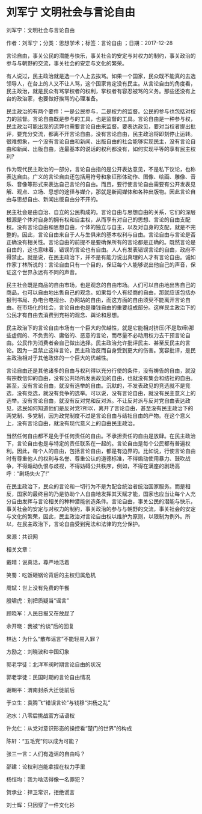 # 刘军宁  文明社会与言论自由  
  
刘军宁：文明社会与言论自由  
作者：刘军宁；分类：思想学术；标签：言论自由 ；日期：2017-12-28  
言论自由，事关公民的潜能与快乐，事关社会的安定与对权力的制约，事关政治的参与与朝野的交流，事关社会的安定与文化的繁荣。  
有人说过，民主政治就是选一个人上去挨骂。如果一个国家，民众既不能真的去选领导人，在台上的人又不让人骂，这个国家肯定没有民主。从言论自由的角度看，民主政治，就是民众有骂掌权者的权利，掌权者有容忍被骂的义务。那些还没有上台的政治家，也要做好挨骂的心理准备。  
民主政治的有两个要件：一是公民参与，二是权力的监督。公民的参与也包括对权力的监督。言论自由既是参与的工具，也是监督的工具。言论自由是一种参与权，民主政治可能出现的流弊也需要言论自由来监督。要表达政见，要对当权者提出批评，要充分交流，都离不开言论自由。没有言论自由，民主政治将即刻停止运转。很难想象，一个没有言论自由和新闻、出版自由的社会能够实现民主，没有言论自由和新闻、出版自由，连最基本的说话的权利都没有，如何实现平等的享有民主权利?  
作为现代民主政治的一部分，言论自由指的是公开表达意见，不是私下议论，也称表达自由。广义的言论自由还包括用符号和象征形体动作、图像、绘画、雕像、音乐、音像等形式来表达自己言论的自由。而且，要行使言论自由需要有公开发表见解、观点、立场、思想的途径与媒介，那就是新闻媒体和各种出版物。因此言论自由与思想自由、新闻出版自由分不开的。  
民主社会是由自治、自立的公民构成的。言论自由与思想自由的关系，它们的深层根源是个体对自身的拥有权和自主权，从而享有对自己的思想、言论的自由支配权。没有言论自由和思想自由，个体的独立与自主，以及对自身的支配，就是不完整的。因此，言论自由来自于人与生俱来的基本权利与自由。言论自由与言论是否正确没有相关性。言论自由的前提不是要确保所有的言论都是正确的。既然言论是自由的，这也意味着，错误的言论也有自由。人人有发表错误言论的自由，政府不得禁止。就是说，在民主政治下，并不是有能力说出真理的人才有言论自由。诚如作家丁林所说的：言论自由只有一个目的，保证每个人能够说出他自己的声音，保证这个世界永远有不同的声音。  
民主社会既是商品的自由市场，也是观念的自由市场。人们可以自由地出售自己的商品，也可以自由地出售自己的观念。如果每个人有经商的自由，那就应该包括办报刊书局、办电台电视台、办网站的自由，而这方面的自由须臾不能离开言论自由。在市场化的社会，言论自由也是赚钱自由的重要组成部分。这样民主政治下的公民才有自由去消费到充裕的观念、舆论和思想。  
民主政治下的言论自由市场有一个巨大的优越性，就是它能相对挤压(不是取缔)那些虚假的、不负责的、庸俗的、恶意的言论，而尽量不必动用权力去干预言论自由。公民作为消费者会自己做出选择。民主政治允许批评民主、甚至反民主的言论。因为一旦禁止这样言论，民主政治反而自身受到更大的伤害。宽容批评，是民主政治相对于其他政体的一个巨大的优越性。  
言论自由还是其他诸多的自由与权利得以充分行使的条件，没有祷告的自由，就没有宗教信仰的自由，没有公共场所发表政见的自由，也就没有集会和结社的自由。甚至，没有言论自由，就没有选举的自由。沉默的，不发表政见的竞选就不是竞选，没有竞选，就没有竞争的选举。可以说，没有言论自由，就没有民主意义上的选举。没有言论自由，就没有反对党和反对派。不让反对派与反对党自由表达政见，选民如何知道他们是反对党?所以，离开了言论自由，甚至没有民主政治下的两党制、多党制，因为政党制度不过是言论自由与结社自由的产物。在这个意义上，没有言论自由，就没有现代意义上的自由民主政治。  
当然任何自由都不是免于任何责任的自由。不承担责任的自由是放肆。在民主政治下，言论自由也是与特定的责任联系在一起的。言论自由是每个公民都有普遍权利。因此，每个人的自由，包括言论自由，都是有边界的。比如说，行使言论自由时有尊重他人的权利与名誉、尊重公认的道德标准，不得煽动使用暴力、鼓吹战争，不得煽动仇恨与歧视，不得妨碍公共秩序，例如，不得在满座的剧场高呼：“剧场失火了!”  
在民主政治下，民众的言论和一切行为不是为配合统治者统治国家服务。而是相反，国家的最终目的乃是协助个人自由地发挥其天赋才能，国家也应当让每个人充分自由发挥与言论相关的种种潜能创造条件。言论自由，事关公民的潜能与快乐，事关社会的安定与对权力的制约，事关政治的参与与朝野的交流，事关社会的安定与文化的繁荣，因此，民主政治对言论自由权以维护为原则，以限制为例外。所以，在民主政治下，言论自由受到宪法和法律的充分保护。  
来源：共识网  
  
相关文章：  
戴晴：说真话，尊严地活着  
笑蜀：吃饭砸锅论背后的主权归属危机  
周斌：世上没有免费的午餐  
殷啸虎：别把质疑当“谣言”  
顾晓军：人民日报又在放屁了  
佘开晓：我被“约谈”后的回复  
林达：为什么“散布谣言”不能轻易入罪？  
方励之：刘晓波和中国幻象  
郭老学徒：北洋军阀时期言论自由的状况  
郭老学徒：民国时期的言论自由情况  
谢朝平：渭南封杀大迁徙前后  
于立生：袁腾飞“错误言论”与钱穆“洪杨之乱”  
池水：八零后挑战官方话语权  
许允仁：从党对意识形态的操控看“楚门的世界”的构成  
陈轩：“五毛党”何以成为可能？  
张三一言：人们有造谣的自由吗？  
邵建：论权利岂能拿捏在权力手里  
杨恒均：我为啥活得像一名罪犯？  
贺承业：捍卫常识，拒绝谎言  
刘士辉：只因穿了一件文化衫